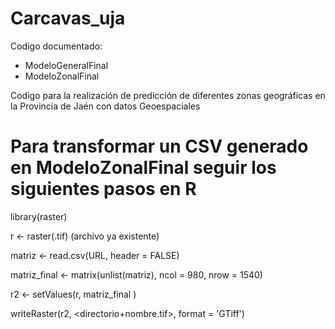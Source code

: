 # Carcavas_uja

Codigo documentado: 

- ModeloGeneralFinal
- ModeloZonalFinal

Codigo para la realización de predicción de diferentes zonas geográficas en la Provincia de Jaén con datos Geoespaciales

# Para transformar un CSV generado en ModeloZonalFinal seguir los siguientes pasos en R

library(raster)

r <- raster(<archivo>.tif) (archivo ya existente)
  
matriz <- read.csv(URL, header = FALSE)
          
matriz_final <- matrix(unlist(matriz), ncol = 980, nrow = 1540)
  
r2 <- setValues(r, matriz_final )
      
writeRaster(r2, <directorio+nombre.tif>, format = 'GTiff')
